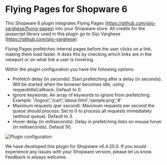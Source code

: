 # Flying Pages for Shopware 6

This Shopware 6 plugin integrates Flying Pages (https://github.com/gijo-varghese/flying-pages) into your Shopware store. All credits for the javascript library used in this plugin go to Gijo Varghese (https://github.com/gijo-varghese).

Flying Pages prefetches internal pages before the user clicks on a link, making them load faster.
It does this by checking which links are in the viewport or on what link a user is hovering.

Within the plugin configuration you have the following options:
- Prefetch delay (in seconds): Start prefetching after a delay (in seconds). Will be started when the browser becomes idle, using requestIdleCallback. Default to 0.
- Ignore keywords: An array of keywords to ignore from prefetching. Example: '/logout','/cart','about.html','sample.png','#'
- Maximum requests (per second): Maximum requests per second the queue should process. Set to 0 to process all requests immediately (without queue). Default to 3.
- Hover delay (in milliseconds): Delay in prefetching links on mouse hover (in milliseconds). Default 50.

![Plugin configuration](https://i.ibb.co/tzNgyQ3/plugin-configuration.jpg)

We have developed this plugin for Shopware v6.4.20.0. If you would experience any issues with your Shopware version, please let us know.
Feedback is always welcome.
